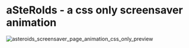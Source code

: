 # aSteRoIds - a css only screensaver animation

![asteroids_screensaver_page_animation_css_only_preview]()